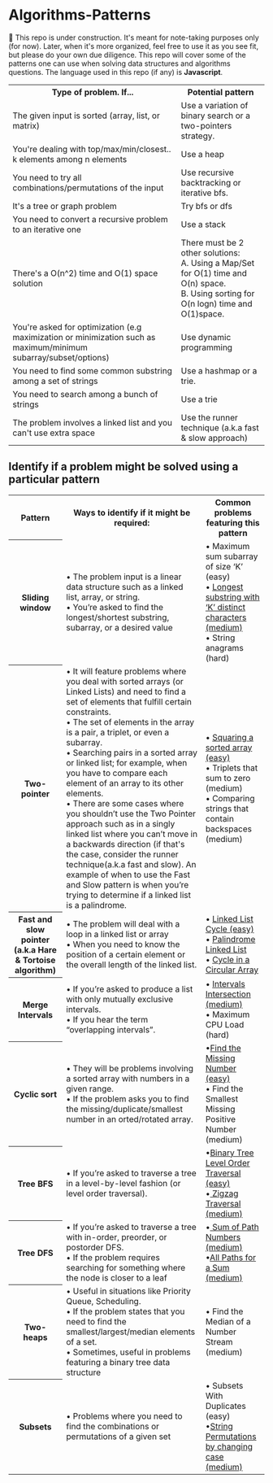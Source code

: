 # Algorithms-Patterns

🚧 This repo is under construction. It's meant for note-taking purposes only (for now). Later, when it's more organized, feel free to use it as you see fit, but please do your own due diligence.
This repo will cover some of the patterns one can use when solving data structures and algorithms questions. The language used in this repo (if any) is <b>Javascript</b>.

<table>
  <tr>
    <th>Type of problem. If...</th>    
    <th>Potential pattern</th>
  </tr>
  <tr>
    <td>The given input is sorted (array, list, or matrix)</td>
    <td>Use a variation of binary search or a two-pointers strategy.</td>
  </tr>
   <tr>
    <td>You're dealing with top/max/min/closest.. k elements among n elements</td>
    <td>Use a heap</td>
  </tr> 
   <tr>
    <td>You need to try all combinations/permutations of the input</td>
    <td>Use recursive backtracking or iterative bfs.</td>
  </tr> 
   <tr>
    <td>It's a tree or graph problem</td>
    <td>Try bfs or dfs</td>
  </tr> 
   <tr>
    <td>You need to convert a recursive problem to an iterative one</td>
    <td>Use a stack</td>
  </tr> 
   <tr>
    <td>There's a O(n^2) time and O(1) space solution</td>
    <td>There must be 2 other solutions: <br> A. Using a Map/Set for O(1) time and O(n) space.<br>
     B. Using sorting for O(n logn) time and O(1)space.</td>
  </tr> 
   <tr>
    <td>You're asked for optimization (e.g maximization or minimization such as maximum/minimum subarray/subset/options)</td>
    <td>Use dynamic programming</td>
  </tr> 
   <tr>
    <td>You need to find some common substring among a set of strings</td>
    <td>Use a hashmap or a trie.</td>
  </tr> 
   <tr>
    <td>You need to search among a bunch of strings</td>
    <td>Use a trie</td>
  </tr> 
   <tr>
    <td>The problem involves a linked list and you can't use extra space</td>
    <td>Use the runner technique (a.k.a fast & slow approach)</td>
  </tr> 
</table>


<h2>Identify if a problem might be solved using a particular pattern</h2>
<table>
  <tr>
    <th>Pattern</th>
    <th>Ways to identify if it might be required:</th>
    <th>Common problems featuring this pattern</th>
  </tr>
  <tr>
    <th>Sliding window</th>
    <td>&#8226; The problem input is a linear data structure such as a linked list, array, or string. <br>
      &#8226; You’re asked to find the longest/shortest substring, subarray, or a desired value</td>
    <td>&#8226; Maximum sum subarray of size ‘K’ (easy)	 <br>
&#8226; <a href="https://leetcode.com/problems/longest-substring-with-at-most-k-distinct-characters/" target="_blank">Longest substring with ‘K’ distinct characters (medium)</a><br>
&#8226; String anagrams (hard)</td>
  </tr>
  <tr>
    <th>Two-pointer</th>
    <td>&#8226; It will feature problems where you deal with sorted arrays (or Linked Lists) and need to find a set of elements that fulfill certain constraints.<br>
&#8226; The set of elements in the array is a pair, a triplet, or even a subarray. <br>
      &#8226; Searching pairs in a sorted array or linked list; for example, when you have to compare each element of an array to its other elements.<br>
    &#8226; There are some cases where you shouldn’t use the Two Pointer approach such as in a singly linked list where you can’t move in a backwards direction (if that's the case, consider the runner technique(a.k.a fast and slow). An example of when to use the Fast and Slow pattern is when you’re trying to determine if a linked list is a palindrome.
</td>
    <td>&#8226; <a href="https://leetcode.com/problems/squares-of-a-sorted-array/" target="_blank">Squaring a sorted array (easy)</a> <br>
      &#8226; Triplets that sum to zero (medium) <br>
      &#8226; Comparing strings that contain backspaces (medium)</td>
  </tr>
  <tr>
    <th>Fast and slow pointer (a.k.a Hare & Tortoise algorithm)</th>
    <td>&#8226; The problem will deal with a loop in a linked list or array <br>
&#8226; When you need to know the position of a certain element or the overall length of the linked list.</td>
    <td>&#8226; <a href="https://leetcode.com/problems/linked-list-cycle/" target="_blank">Linked List Cycle (easy)</a> <br>
&#8226; <a href="https://leetcode.com/problems/palindrome-linked-list/" target="_blank">Palindrome Linked List</a> <br>
&#8226; <a href="https://leetcode.com/problems/circular-array-loop/" target="_blank">Cycle in a Circular Array</a> </td>
  </tr>
  <tr>
    <th>Merge Intervals</th>
    <td>&#8226; If you’re asked to produce a list with only mutually exclusive intervals.<br>
      &#8226; If you hear the term “overlapping intervals”.</td>
    <td>&#8226; <a href="https://leetcode.com/problems/interval-list-intersections/" target="_blank">Intervals Intersection (medium)</a> <br>
&#8226; Maximum CPU Load (hard)</td>
  </tr>
  <tr>
    <th>Cyclic sort</th>
    <td>&#8226; They will be problems involving a sorted array with numbers in a given range. <br>
&#8226; If the problem asks you to find the missing/duplicate/smallest number in an orted/rotated array.</td>
    <td>&#8226;<a href="https://leetcode.com/problems/missing-number/" target="_blank">Find the Missing Number (easy)</a> <br>
&#8226; Find the Smallest Missing Positive Number (medium)</td>
  </tr>
  <tr>
    <th>Tree BFS </th>
    <td>&#8226; If you’re asked to traverse a tree in a level-by-level fashion (or level order traversal).</td>
    <td>&#8226;<a href="https://leetcode.com/problems/binary-tree-level-order-traversal/" target="_blank">Binary Tree Level Order Traversal (easy)</a>  <br>
      &#8226;<a href="https://leetcode.com/problems/binary-tree-zigzag-level-order-traversal/" target="_blank"> Zigzag Traversal (medium)</a></td>
  </tr>
  <tr>
    <th>Tree DFS</th>
    <td>&#8226; If you’re asked to traverse a tree with in-order, preorder, or postorder DFS. <br>
&#8226; If the problem requires searching for something where the node is closer to a leaf</td>
    <td>&#8226;<a href="https://leetcode.com/problems/sum-root-to-leaf-numbers/" target="_blank"> Sum of Path Numbers (medium) </a><br>
&#8226;<a href="https://leetcode.com/problems/path-sum-ii/" target="_blank">All Paths for a Sum (medium)</a></td>
  </tr>
  <tr>
    <th>Two-heaps</th>
    <td>&#8226; Useful in situations like Priority Queue, Scheduling.<br>
&#8226; If the problem states that you need to find the smallest/largest/median elements of a set.<br>
&#8226; Sometimes, useful in problems featuring a binary tree data structure</td>
    <td>&#8226; Find the Median of a Number Stream (medium)</td>
  </tr>
  <tr>
    <th>Subsets</th>
    <td>&#8226; Problems where you need to find the combinations or permutations of a given set</td>
    <td>&#8226; Subsets With Duplicates (easy)<br>
&#8226;<a href="https://leetcode.com/problems/letter-case-permutation/" target="_blank">String Permutations by changing case (medium)</a></td>
  </tr>
</table>
